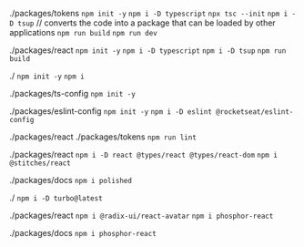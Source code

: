 ./packages/tokens
`npm init -y`
`npm i -D typescript`
`npx tsc --init`
`npm i -D tsup` // converts the code into a package that can be loaded by other applications
`npm run build`
`npm run dev`

./packages/react
`npm init -y`
`npm i -D typescript`
`npm i -D tsup`
`npm run build`

./
`npm init -y`
`npm i`

./packages/ts-config
`npm init -y`

./packages/eslint-config
`npm init -y`
`npm i -D eslint @rocketseat/eslint-config`

./packages/react
./packages/tokens
`npm run lint`

./packages/react
`npm i -D react @types/react @types/react-dom`
`npm i @stitches/react`

./packages/docs
`npm i polished`

./
`npm i -D turbo@latest`

./packages/react
`npm i @radix-ui/react-avatar`
`npm i phosphor-react`

./packages/docs
`npm i phosphor-react`
